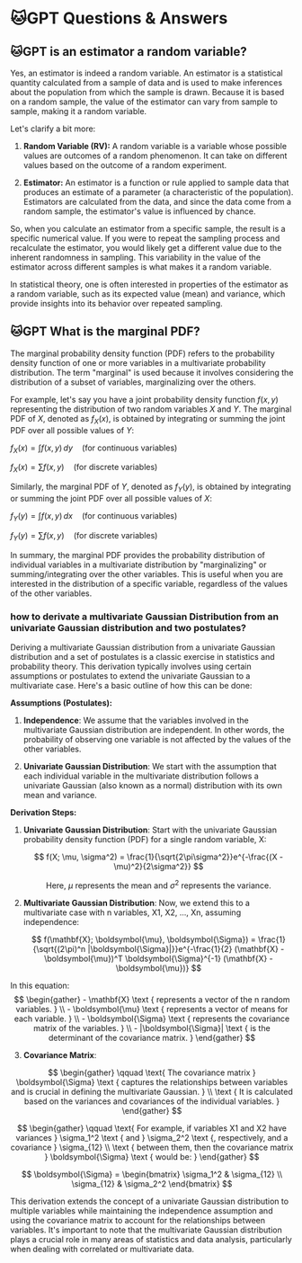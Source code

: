 # &#x1F431;GPT Questions & Answers

## &#x1F431;GPT is an estimator a random variable?

Yes, an estimator is indeed a random variable. An estimator is a statistical quantity calculated from a sample of data and is used to make inferences about the population from which the sample is drawn. Because it is based on a random sample, the value of the estimator can vary from sample to sample, making it a random variable.

Let's clarify a bit more:

1. **Random Variable (RV):** A random variable is a variable whose possible values are outcomes of a random phenomenon. It can take on different values based on the outcome of a random experiment.

2. **Estimator:** An estimator is a function or rule applied to sample data that produces an estimate of a parameter (a characteristic of the population). Estimators are calculated from the data, and since the data come from a random sample, the estimator's value is influenced by chance.

So, when you calculate an estimator from a specific sample, the result is a specific numerical value. If you were to repeat the sampling process and recalculate the estimator, you would likely get a different value due to the inherent randomness in sampling. This variability in the value of the estimator across different samples is what makes it a random variable.

In statistical theory, one is often interested in properties of the estimator as a random variable, such as its expected value (mean) and variance, which provide insights into its behavior over repeated sampling.

## &#x1F431;GPT What is the marginal PDF?

The marginal probability density function (PDF) refers to the probability density function of one or more variables in a multivariate probability distribution. The term "marginal" is used because it involves considering the distribution of a subset of variables, marginalizing over the others.

For example, let's say you have a joint probability density function $f(x, y)$ representing the distribution of two random variables $X$ and $Y$. The marginal PDF of $X$, denoted as $f_X(x)$, is obtained by integrating or summing the joint PDF over all possible values of $Y$:

$f_X(x) = \int f(x, y) \, dy \quad \text{(for continuous variables)}$

$f_X(x) = \sum f(x, y) \quad \text{(for discrete variables)}$

Similarly, the marginal PDF of $Y$, denoted as $f_Y(y)$, is obtained by integrating or summing the joint PDF over all possible values of $X$:

$f_Y(y) = \int f(x, y) \, dx \quad \text{(for continuous variables)}$

$f_Y(y) = \sum f(x, y) \quad \text{(for discrete variables)}$

In summary, the marginal PDF provides the probability distribution of individual variables in a multivariate distribution by "marginalizing" or summing/integrating over the other variables. This is useful when you are interested in the distribution of a specific variable, regardless of the values of the other variables.

### how to derivate a multivariate Gaussian Distribution from an univariate Gaussian distribution and two postulates?

Deriving a multivariate Gaussian distribution from a univariate Gaussian distribution and a set of postulates is a classic exercise in statistics and probability theory. This derivation typically involves using certain assumptions or postulates to extend the univariate Gaussian to a multivariate case. Here's a basic outline of how this can be done:

**Assumptions (Postulates):**

1. **Independence**: We assume that the variables involved in the multivariate Gaussian distribution are independent. In other words, the probability of observing one variable is not affected by the values of the other variables.

2. **Univariate Gaussian Distribution**: We start with the assumption that each individual variable in the multivariate distribution follows a univariate Gaussian (also known as a normal) distribution with its own mean and variance.

**Derivation Steps:**

1. **Univariate Gaussian Distribution**:
   Start with the univariate Gaussian probability density function (PDF) for a single random variable, X:

   $$ f(X; \mu, \sigma^2) = \frac{1}{\sqrt{2\pi\sigma^2}}e^{-\frac{(X - \mu)^2}{2\sigma^2}} $$

   $$ \text { Here,  } \mu \text{ represents the mean and } \sigma^2 \text { represents the variance. } $$

2. **Multivariate Gaussian Distribution**:
   Now, we extend this to a multivariate case with n variables, X1, X2, ..., Xn, assuming independence:

   $$ f(\mathbf{X}; \boldsymbol{\mu}, \boldsymbol{\Sigma}) = \frac{1}{\sqrt{(2\pi)^n |\boldsymbol{\Sigma}|}}e^{-\frac{1}{2} (\mathbf{X} - \boldsymbol{\mu})^T \boldsymbol{\Sigma}^{-1} (\mathbf{X} - \boldsymbol{\mu})} $$

In this equation:
    $$ 
    \begin{gather}
       - \mathbf{X} \text { represents a vector of the n random variables. } \\ 
       - \boldsymbol{\mu} \text { represents a vector of means for each variable. } \\ 
       - \boldsymbol{\Sigma} \text { represents the covariance matrix of the variables. } \\ 
       - |\boldsymbol{\Sigma}| \text { is the determinant of the covariance matrix. }
    \end{gather}
    $$

3. **Covariance Matrix**:

$$
\begin{gather}
\qquad
\text{ The covariance matrix } \boldsymbol{\Sigma} \text { captures the relationships between variables and is crucial in defining the multivariate Gaussian. } \\
\text { It is calculated based on the variances and covariances of the individual variables. }
\end{gather}
$$

$$
\begin{gather}
\qquad
\text{ For example, if variables X1 and X2 have variances } \sigma_1^2 \text { and } \sigma_2^2 \text {, respectively, and a covariance } \sigma_{12} \\
\text { between them, then the covariance matrix }  \boldsymbol{\Sigma} \text { would be: }
\end{gather}
$$

$$
\boldsymbol{\Sigma} = \begin{bmatrix}
      \sigma_1^2 & \sigma_{12} \\
      \sigma_{12} & \sigma_2^2
   \end{bmatrix}
$$


This derivation extends the concept of a univariate Gaussian distribution to multiple variables while maintaining the independence assumption and using the covariance matrix to account for the relationships between variables. It's important to note that the multivariate Gaussian distribution plays a crucial role in many areas of statistics and data analysis, particularly when dealing with correlated or multivariate data.

